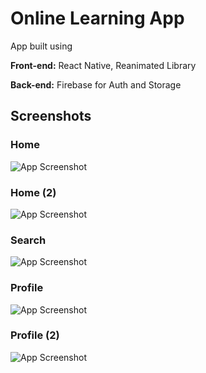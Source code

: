 
# Online Learning App

App built using



**Front-end:** React Native, Reanimated Library

**Back-end:** Firebase for Auth and Storage


## Screenshots

### Home
![App Screenshot](https://github.com/carloss-ziegler/OnlineLearning---App/blob/main/assets/ScreenShots/1.jpeg?raw=true)
### Home (2)
![App Screenshot](https://github.com/carloss-ziegler/OnlineLearning---App/blob/main/assets/ScreenShots/2.jpeg?raw=true)

### Search
![App Screenshot](https://github.com/carloss-ziegler/OnlineLearning---App/blob/main/assets/ScreenShots/3.jpeg?raw=true)

### Profile
![App Screenshot](https://github.com/carloss-ziegler/OnlineLearning---App/blob/main/assets/ScreenShots/4.jpeg?raw=true)
### Profile (2)
![App Screenshot](https://github.com/carloss-ziegler/OnlineLearning---App/blob/main/assets/ScreenShots/6.jpeg?raw=true)
